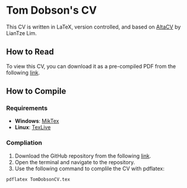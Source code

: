 # Tom Dobson's CV
This CV is written in LaTeX, version controlled, and based on [AltaCV](https://github.com/liantze/AltaCV) by LianTze Lim.

## How to Read
To view this CV, you can download it as a pre-compiled PDF from the following [link](https://github.com/dobsontxx/CV/blob/main/TomDobsonCV.pdf).

## How to Compile

### Requirements
* **Windows**:	[MikTex](https://miktex.org/download) 
* **Linux**:	[TexLive](https://www.tug.org/texlive/quickinstall.html)
### Compliation
1. Download the GitHub repository from the following [link](https://github.com/tomdobs/CV/archive/refs/heads/main.zip).
2. Open the terminal and navigate to the repository.
3. Use the following command to complile the CV with pdflatex:

```bash
pdflatex TomDobsonCV.tex
```